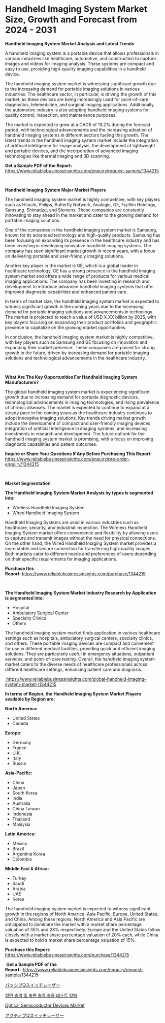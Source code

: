 <p><h1>Handheld Imaging System Market Size, Growth and Forecast from 2024 - 2031</h1></p><p><strong>Handheld Imaging System Market Analysis and Latest Trends</strong></p>
<p><p>A handheld imaging system is a portable device that allows professionals in various industries like healthcare, automotive, and construction to capture images and videos for imaging analysis. These systems are compact and easy to use, providing high-quality imaging capabilities in a handheld device.</p><p>The handheld imaging system market is witnessing significant growth due to the increasing demand for portable imaging solutions in various industries. The healthcare sector, in particular, is driving the growth of this market, as these devices are being increasingly used for point-of-care diagnostics, telemedicine, and surgical imaging applications. Additionally, the automotive industry is also adopting handheld imaging systems for quality control, inspection, and maintenance purposes.</p><p>The market is expected to grow at a CAGR of 13.2% during the forecast period, with technological advancements and the increasing adoption of handheld imaging systems in different sectors fueling this growth. The latest trends in the handheld imaging system market include the integration of artificial intelligence for image analysis, the development of lightweight and portable devices, and the incorporation of advanced imaging technologies like thermal imaging and 3D scanning.</p></p>
<p><strong>Get a Sample PDF of the Report:&nbsp;</strong> <a href="https://www.reliablebusinessinsights.com/enquiry/request-sample/1344215">https://www.reliablebusinessinsights.com/enquiry/request-sample/1344215</a></p>
<p>&nbsp;</p>
<p><strong>Handheld Imaging System Major Market Players</strong></p>
<p><p>The handheld imaging system market is highly competitive, with key players such as Hitachi, Philips, Butterfly Network, Analogic, GE, Fujifilm Holdings, Samsung, Shimadzu, and Siemens. These companies are constantly innovating to stay ahead in the market and cater to the growing demand for portable imaging solutions.</p><p>One of the companies in the handheld imaging system market is Samsung, known for its advanced technology and high-quality products. Samsung has been focusing on expanding its presence in the healthcare industry and has been investing in developing innovative handheld imaging systems. The company has seen significant market growth in recent years, with a focus on delivering portable and user-friendly imaging solutions.</p><p>Another key player in the market is GE, which is a global leader in healthcare technology. GE has a strong presence in the handheld imaging system market and offers a wide range of products for various medical imaging applications. The company has been investing in research and development to introduce advanced handheld imaging systems that offer improved diagnostic capabilities and enhanced patient care.</p><p>In terms of market size, the handheld imaging system market is expected to witness significant growth in the coming years due to the increasing demand for portable imaging solutions and advancements in technology. The market is projected to reach a value of USD X.XX billion by 2025, with key players focusing on expanding their product portfolios and geographic presence to capitalize on the growing market opportunities.</p><p>In conclusion, the handheld imaging system market is highly competitive, with key players such as Samsung and GE focusing on innovation and expanding their market presence. These companies are poised for strong growth in the future, driven by increasing demand for portable imaging solutions and technological advancements in the healthcare industry.</p></p>
<p>&nbsp;</p>
<p><strong>What Are The Key Opportunities For Handheld Imaging System Manufacturers?</strong></p>
<p><p>The global handheld imaging system market is experiencing significant growth due to increasing demand for portable diagnostic devices, technological advancements in imaging technologies, and rising prevalence of chronic diseases. The market is expected to continue to expand at a steady pace in the coming years as the healthcare industry continues to adopt innovative imaging solutions. Key trends driving market growth include the development of compact and user-friendly imaging devices, integration of artificial intelligence in imaging systems, and increasing investments in research and development. The future outlook for the handheld imaging system market is promising, with a focus on improving diagnostic capabilities and patient outcomes.</p></p>
<p><strong>Inquire or Share Your Questions If Any Before Purchasing This Report:</strong> <a href="https://www.reliablebusinessinsights.com/enquiry/pre-order-enquiry/1344215">https://www.reliablebusinessinsights.com/enquiry/pre-order-enquiry/1344215</a></p>
<p>&nbsp;</p>
<p><strong>Market Segmentation</strong></p>
<p><strong>The Handheld Imaging System Market Analysis by types is segmented into:</strong></p>
<p><ul><li>Wireless Handheld Imaging System</li><li>Wired Handheld Imaging System</li></ul></p>
<p><p>Handheld Imaging Systems are used in various industries such as healthcare, security, and industrial inspection. The Wireless Handheld Imaging System market offers convenience and flexibility by allowing users to capture and transmit images without the need for physical connections. On the other hand, the Wired Handheld Imaging System market provides a more stable and secure connection for transferring high-quality images. Both markets cater to different needs and preferences of users depending on their specific requirements for imaging applications.</p></p>
<p><strong>Purchase this Report:&nbsp;</strong><a href="https://www.reliablebusinessinsights.com/purchase/1344215">https://www.reliablebusinessinsights.com/purchase/1344215</a></p>
<p>&nbsp;</p>
<p><strong>The Handheld Imaging System Market Industry Research by Application is segmented into:</strong></p>
<p><ul><li>Hospital</li><li>Ambulatory Surgical Center</li><li>Specialty Clinics</li><li>Others</li></ul></p>
<p><p>The handheld imaging system market finds application in various healthcare settings such as hospitals, ambulatory surgical centers, specialty clinics, and others. These portable imaging devices are compact and convenient for use in different medical facilities, providing quick and efficient imaging solutions. They are particularly useful in emergency situations, outpatient services, and point-of-care testing. Overall, the handheld imaging system market caters to the diverse needs of healthcare professionals across different healthcare settings, enhancing patient care and diagnosis.</p></p>
<p><a href="https://www.reliablebusinessinsights.com/global-handheld-imaging-system-market-r1344215">&nbsp;https://www.reliablebusinessinsights.com/global-handheld-imaging-system-market-r1344215</a></p>
<p><strong>In terms of Region, the Handheld Imaging System Market Players available by Region are:</strong></p>
<p>
    <p> <strong> North America: </strong>
        <ul>
            <li>United States</li>
            <li>Canada</li>
        </ul>
        </p> 
    <p> <strong> Europe: </strong>
        <ul>
            <li>Germany</li>
            <li>France</li>
            <li>U.K.</li>
            <li>Italy</li>
            <li>Russia</li>
        </ul>
        </p> 
    <p> <strong> Asia-Pacific: </strong>
        <ul>
            <li>China</li>
            <li>Japan</li>
            <li>South Korea</li>
            <li>India</li>
            <li>Australia</li>
            <li>China Taiwan</li>
            <li>Indonesia</li>
            <li>Thailand</li>
            <li>Malaysia</li>
        </ul>
        </p> 
    <p> <strong> Latin America: </strong>
        <ul>
            <li>Mexico</li>
            <li>Brazil</li>
            <li>Argentina Korea</li>
            <li>Colombia</li>
        </ul>
        </p> 
    <p> <strong> Middle East & Africa: </strong>
        <ul>
            <li>Turkey</li>
            <li>Saudi</li>
            <li>Arabia</li>
            <li>UAE</li>
            <li>Korea</li>
        </ul>
    </p>
    </p>
<p><p>The handheld imaging system market is expected to witness significant growth in the regions of North America, Asia Pacific, Europe, United States, and China. Among these regions, North America and Asia Pacific are anticipated to dominate the market with a market share percentage valuation of 35% and 28% respectively. Europe and the United States follow closely with a market share percentage valuation of 20% each, while China is expected to hold a market share percentage valuation of 15%.</p></p>
<p><strong>Purchase this Report: </strong><a href="https://www.reliablebusinessinsights.com/purchase/1344215">https://www.reliablebusinessinsights.com/purchase/1344215</a></p>
<p>&nbsp;<strong>Get a Sample PDF of the Report:&nbsp;&nbsp;</strong><a href="https://www.reliablebusinessinsights.com/enquiry/request-sample/1344215">https://www.reliablebusinessinsights.com/enquiry/request-sample/1344215</a></p>
<p><strong></strong></p>
<p><p><a href="https://github.com/sghwr779811674/Market-Research-Report-List-2/blob/main/842588499855.md">パッシブQスイッチレーザー</a></p><p><a href="https://github.com/vsoq0zknh59/Market-Research-Report-List-2/blob/main/335117891213.md">정면 충격 및 측면 충격 충돌 테스트 장벽</a></p><p><a href="https://issuu.com/reportprime-2/docs/optical-semiconductor-devices-market-size-2030.ppt">Optical Semiconductor Devices Market</a></p><p><a href="https://github.com/dandier2003/Market-Research-Report-List-1/blob/main/242822999856.md">アクティブQスイッチレーザー</a></p></p>